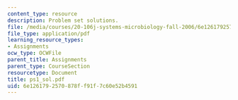 ```yaml
---
content_type: resource
description: Problem set solutions.
file: /media/courses/20-106j-systems-microbiology-fall-2006/6e1261792570878ff91f7c60e52b4591_ps1_sol.pdf
file_type: application/pdf
learning_resource_types:
- Assignments
ocw_type: OCWFile
parent_title: Assignments
parent_type: CourseSection
resourcetype: Document
title: ps1_sol.pdf
uid: 6e126179-2570-878f-f91f-7c60e52b4591
---
```

